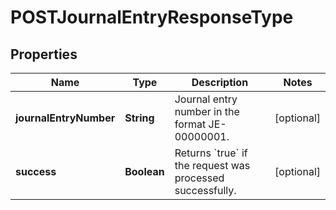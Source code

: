 
# POSTJournalEntryResponseType

## Properties
Name | Type | Description | Notes
------------ | ------------- | ------------- | -------------
**journalEntryNumber** | **String** | Journal entry number in the format JE-00000001.  |  [optional]
**success** | **Boolean** | Returns &#x60;true&#x60; if the request was processed successfully.  |  [optional]



